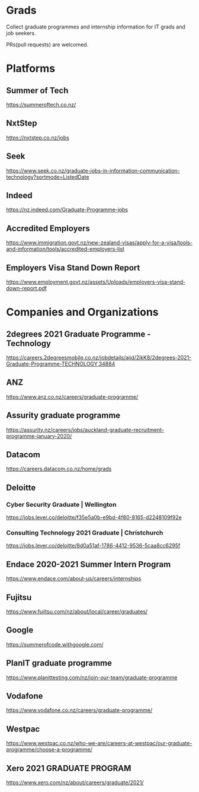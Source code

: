 # Grads
Collect graduate programmes and internship information for IT grads and job seekers.

PRs(pull requests) are welcomed.

# Platforms

## Summer of Tech
https://summeroftech.co.nz/

## NxtStep
https://nxtstep.co.nz/jobs

## Seek
https://www.seek.co.nz/graduate-jobs-in-information-communication-technology?sortmode=ListedDate

## Indeed
https://nz.indeed.com/Graduate-Programme-jobs

## Accredited Employers
https://www.immigration.govt.nz/new-zealand-visas/apply-for-a-visa/tools-and-information/tools/accredited-employers-list

## Employers Visa Stand Down Report
https://www.employment.govt.nz/assets/Uploads/employers-visa-stand-down-report.pdf

# Companies and Organizations

## 2degrees 2021 Graduate Programme - Technology
https://careers.2degreesmobile.co.nz/jobdetails/ajid/2ikK8/2degrees-2021-Graduate-Programme-TECHNOLOGY,34884

## ANZ
https://www.anz.co.nz/careers/graduate-programme/

## Assurity graduate programme
https://assurity.nz/careers/jobs/auckland-graduate-recruitment-programme-january-2020/

## Datacom
https://careers.datacom.co.nz/home/grads

## Deloitte
### Cyber Security Graduate | Wellington
https://jobs.lever.co/deloitte/f35e5a0b-e9bd-4f80-8165-d2248109f92e
### Consulting Technology 2021 Graduate | Christchurch
https://jobs.lever.co/deloitte/8d0a51af-1786-4412-9536-5caa8cc6295f

## Endace 2020-2021 Summer Intern Program
https://www.endace.com/about-us/careers/internships

## Fujitsu
https://www.fujitsu.com/nz/about/local/career/graduates/

## Google
https://summerofcode.withgoogle.com/

## PlanIT graduate programme
https://www.planittesting.com/nz/join-our-team/graduate-programme

## Vodafone
https://www.vodafone.co.nz/careers/graduate-programme/

## Westpac
https://www.westpac.co.nz/who-we-are/careers-at-westpac/our-graduate-programme/choose-a-programme/

## Xero 2021 GRADUATE PROGRAM
https://www.xero.com/nz/about/careers/graduate/2021/
